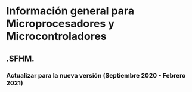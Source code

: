 # Información general para Microprocesadores y Microcontroladores
## .SFHM.
### Actualizar para la nueva versión (Septiembre 2020 - Febrero 2021)
